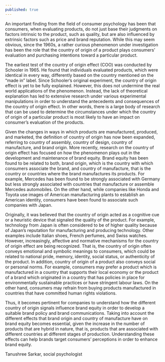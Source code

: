 ```yaml
---
published: true
---
```




An important finding from the field of consumer psychology has been that consumers, when evaluating products, do not just base their judgments on factors intrinsic to the product, such as quality, but are also influenced by extrinsic factors such as price and brand reputation. While this may seem obvious, since the 1960s, a rather curious phenomenon under investigation has been the role that the country of origin of a product plays consumers’ evaluation and purchasing intentions toward a particular product. 

The earliest test of the country of origin effect (COO) was conducted by Schooler in 1965. He found that individuals evaluated products, which were identical in every way, differently based on the country mentioned on the “made in” label. Since Schooler’s original experiment, the country of origin effect is yet to be fully explained. However, this does not undermine the real world applications of the phenomenon. Instead, the lack of theoretical explanation has led to extensive research under various experimental manipulations in order to understand the antecedents and consequences of the country of origin effect. In other words, there is a large body of research that can be used to determine the circumstances under which the country of origin of a particular product is most likely to have an impact on consumer’s evaluation of the products. 

Given the changes in ways in which products are manufactured, produced, and marketed, the definition of country of origin has now been expanded, referring to country of assembly, country of design, country of manufacture, and brand origin. More recently, research on the country of origin effect has focused on how the phenomenon plays out in the development and maintenance of brand equity. Brand equity has been found to be related to both, brand origin, which is the country with which consumers associate the brand, and country of manufacture, that is the country or countries where the brand manufactures its products.  For example, Mercedes has been found to be strongly associated with Germany but less strongly associated with countries that manufacture or assemble Mercedes automobiles. On the other hand, while companies like Honda and Toyota use images of American manufacturing plants to establish an American identity, consumers have been found to associate such companies with Japan.

Originally, it was believed that the country of origin acted as a cognitive cue or a heuristic device that signaled the quality of the product. For example, technology from Japan is often considered to be of higher quality because of Japan’s reputation for manufacturing and producing technology. Other examples include Italian shoes, French perfumes, and Swiss watches. However, increasingly, affective and normative mechanisms for the country of origin effect are being recognized. That is, the country of origin often conveys emotional and symbolic meanings to consumers, which could be related to national pride, memory, identity, social status, or authenticity of the product. In addition, country of origin of a product also conveys social or personal norms. For example, consumers may prefer a product which is manufactured in a country that supports their local economy or the product of a brand which originated in a country that has policies in place for environmentally sustainable practices or have stringent labour laws. On the other hand, consumers may refrain from buying products manufactured in countries that have committed human rights violations. 

Thus, it becomes pertinent for companies to understand how the different country of origin signals influence brand equity in order to develop a suitable brand policy and brand communications. Taking into account the different effects that brand origin and country of manufacture have on brand equity becomes essential, given the increase in the number of products that are hybrid in nature, that is, products that are associated with different countries at different stages of production. Understanding these effects can help brands target consumers’ perceptions in order to enhance brand equity. 

Tanushree Sarkar, social psychologist

